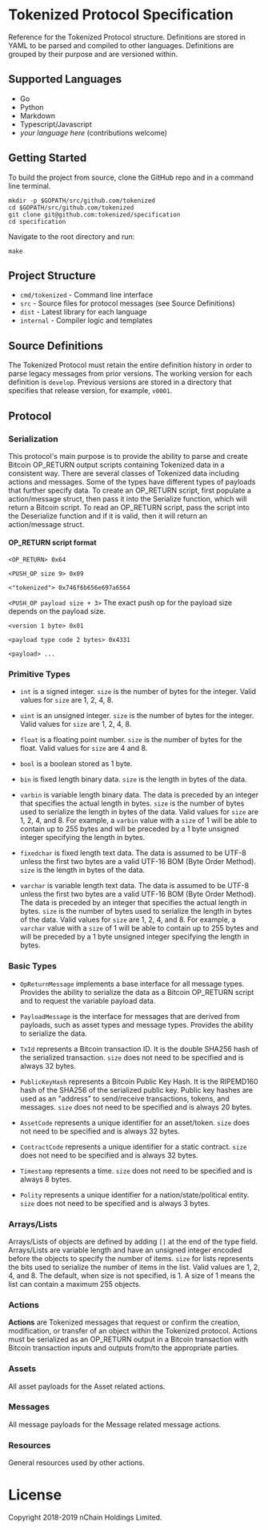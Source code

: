 # Tokenized Protocol Specification

Reference for the Tokenized Protocol structure. Definitions are stored in YAML to be parsed and compiled to other languages. Definitions are grouped by their purpose and are versioned within.

## Supported Languages

- Go
- Python
- Markdown
- Typescript/Javascript
- _your language here_ (contributions welcome)

## Getting Started

To build the project from source, clone the GitHub repo and in a command line terminal.

    mkdir -p $GOPATH/src/github.com/tokenized
    cd $GOPATH/src/github.com/tokenized
    git clone git@github.com:tokenized/specification
    cd specification

Navigate to the root directory and run:

    make

## Project Structure

- `cmd/tokenized` - Command line interface
- `src` - Source files for protocol messages (see Source Definitions)
- `dist` - Latest library for each language
- `internal` - Compiler logic and templates

## Source Definitions

The Tokenized Protocol must retain the entire definition history in order to parse legacy messages from prior versions. The working version for each definition is `develop`. Previous versions are stored in a directory that specifies that release version, for example, `v0001`.

## Protocol

### Serialization

This protocol's main purpose is to provide the ability to parse and create Bitcoin OP_RETURN output scripts containing Tokenized data in a consistent way.
There are several classes of Tokenized data including actions and messages. Some of the types have different types of payloads that further specify data.
To create an OP_RETURN script, first populate a action/message struct, then pass it into the Serialize function, which will return a Bitcoin script.
To read an OP_RETURN script, pass the script into the Deserialize function and if it is valid, then it will return an action/message struct.

#### OP_RETURN script format
`<OP_RETURN> 0x64`

`<PUSH_OP size 9> 0x09`

`<"tokenized"> 0x746f6b656e697a6564`

`<PUSH_OP payload size + 3>` The exact push op for the payload size depends on the payload size.

`<version 1 byte> 0x01`

`<payload type code 2 bytes> 0x4331`

`<payload> ...`

### Primitive Types

* `int` is a signed integer. `size` is the number of bytes for the integer. Valid values for `size` are 1, 2, 4, 8.

* `uint` is an unsigned integer. `size` is the number of bytes for the integer. Valid values for `size` are 1, 2, 4, 8.

* `float` is a floating point number. `size` is the number of bytes for the float. Valid values for `size` are 4 and 8.

* `bool` is a boolean stored as 1 byte.

* `bin` is fixed length binary data. `size` is the length in bytes of the data.

* `varbin` is variable length binary data.
The data is preceded by an integer that specifies the actual length in bytes.
`size` is the number of bytes used to serialize the length in bytes of the data.
Valid values for `size` are 1, 2, 4, and 8.
For example, a `varbin` value with a `size` of 1 will be able to contain up to 255 bytes and will be preceded by a 1 byte unsigned integer specifying the length in bytes.

* `fixedchar` is fixed length text data.
The data is assumed to be UTF-8 unless the first two bytes are a valid UTF-16 BOM (Byte Order Method).
`size` is the length in bytes of the data.

* `varchar` is variable length text data.
The data is assumed to be UTF-8 unless the first two bytes are a valid UTF-16 BOM (Byte Order Method).
The data is preceded by an integer that specifies the actual length in bytes.
`size` is the number of bytes used to serialize the length in bytes of the data.
Valid values for `size` are 1, 2, 4, and 8.
For example, a `varchar` value with a `size` of 1 will be able to contain up to 255 bytes and will be preceded by a 1 byte unsigned integer specifying the length in bytes.


### Basic Types

* `OpReturnMessage` implements a base interface for all message types.
Provides the ability to serialize the data as a Bitcoin OP_RETURN script and to request the variable payload data.

* `PayloadMessage` is the interface for messages that are derived from payloads, such as asset types and message types.
Provides the ability to serialize the data.

* `TxId` represents a Bitcoin transaction ID.
It is the double SHA256 hash of the serialized transaction.
`size` does not need to be specified and is always 32 bytes.

* `PublicKeyHash` represents a Bitcoin Public Key Hash.
It is the RIPEMD160 hash of the SHA256 of the serialized public key.
Public key hashes are used as an "address" to send/receive transactions, tokens, and messages.
`size` does not need to be specified and is always 20 bytes.

* `AssetCode` represents a unique identifier for an asset/token.
`size` does not need to be specified and is always 32 bytes.

* `ContractCode` represents a unique identifier for a static contract.
`size` does not need to be specified and is always 32 bytes.

* `Timestamp` represents a time.
`size` does not need to be specified and is always 8 bytes.

* `Polity` represents a unique identifier for a nation/state/political entity.
`size` does not need to be specified and is always 3 bytes.

### Arrays/Lists

Arrays/Lists of objects are defined by adding `[]` at the end of the type field.
Arrays/Lists are variable length and have an unsigned integer encoded before the objects to specify the number of items.
`size` for lists represents the bits used to serialize the number of items in the list. Valid values are 1, 2, 4, and 8.
The default, when size is not specified, is 1. A size of 1 means the list can contain a maximum 255 objects.

### Actions

**Actions** are Tokenized messages that request or confirm the creation, modification, or transfer of an object within the Tokenized protocol.
Actions must be serialized as an OP_RETURN output in a Bitcoin transaction with Bitcoin transaction inputs and outputs from/to the appropriate parties.

### Assets

All asset payloads for the Asset related actions.

### Messages

All message payloads for the Message related message actions.

### Resources

General resources used by other actions.

# License

Copyright 2018-2019 nChain Holdings Limited.
